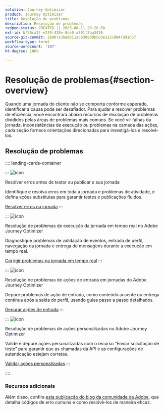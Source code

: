 ```yaml
---
solution: Journey Optimizer
product: Journey Optimizer
title: Resolução de problemas
description: Resolução de problemas
redpen-status: CREATED_||_2025-08-11_20-20-50
exl-id: bf26ca1f-e239-418e-8ce8-a891f3ba3416
source-git-commit: 2b907a3be8b11ac6308d0b563e122c88478d1d37
workflow-type: tm+mt
source-wordcount: '197'
ht-degree: 100%

---
```


# Resolução de problemas{#section-overview}

Quando uma jornada do cliente não se comporta conforme esperado, identificar a causa pode ser desafiador. Para ajudar a resolver problemas de eficiência, você encontrará abaixo recursos de resolução de problemas divididos pelas áreas de problemas mais comuns. Se você vir falhas da jornada, inconsistências de execução ou problemas na camada das ações, cada seção fornece orientações direcionadas para investigá-los e resolvê-los.

## Resolução de problemas

:::: landing-cards-container

:::
![icon](https://cdn.experienceleague.adobe.com/icons/list-check.svg?lang=pt-BR)

Resolver erros antes de testar ou publicar a sua jornada

Identifique e resolva erros em toda a jornada e problemas de atividade, e defina ações substitutas para garantir testes e publicações fluidos.

[Resolver erros na jornada](../using/building-journeys/troubleshooting.md)
:::

:::
![icon](https://cdn.experienceleague.adobe.com/icons/code-branch.svg?lang=pt-BR)

Resolução de problemas de execução da jornada em tempo real no Adobe Journey Optimizer

Diagnostique problemas de validação de eventos, entrada de perfil, navegação da jornada e entrega de mensagens durante a execução em tempo real.

[Corrigir problemas na jornada em tempo real](../using/building-journeys/troubleshooting-execution.md)
:::

:::
![icon](https://cdn.experienceleague.adobe.com/icons/puzzle-piece.svg?lang=pt-BR)

Resolução de problemas de ações de entrada em jornadas do Adobe Journey Optimizer

Depure problemas de ação de entrada, como conteúdo ausente ou entrega contínua após a saída do perfil, usando guias passo a passo detalhados.

[Depurar ações de entrada](../using/building-journeys/troubleshooting-inbound.md)
:::

:::
![icon](https://cdn.experienceleague.adobe.com/icons/gear.svg?lang=pt-BR)

Resolução de problemas de ações personalizadas no Adobe Journey Optimizer

Valide e depure ações personalizadas com o recurso “Enviar solicitação de teste” para garantir que as chamadas da API e as configurações de autenticação estejam corretas.

[Validar ações personalizadas](../using/action/troubleshoot-custom-action.md)
:::

::::

### Recursos adicionais

Além disso, confira [esta publicação do blog da comunidade da Adobe](https://experienceleaguecommunities.adobe.com/t5/journey-optimizer-blogs/demystifying-adobe-journey-optimizer-error-codes-root-causes-and/ba-p/760884?profile.language=pt), que detalha códigos de erro comuns e como resolvê-los de maneira eficaz.
